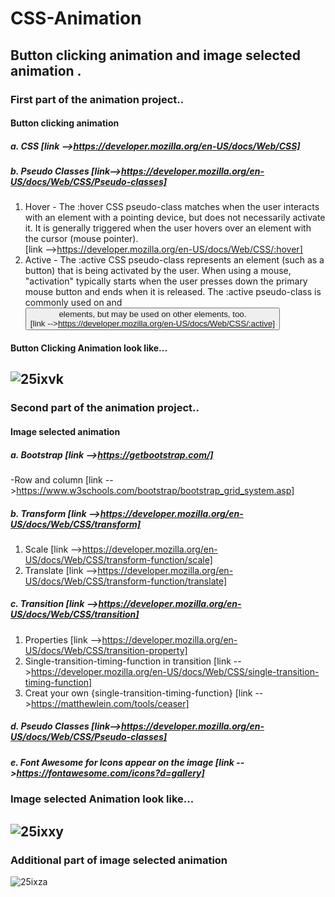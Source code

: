 # CSS-Animation
Button clicking animation and image selected  animation .
----
### First part of the animation project..
####  Button clicking animation 
##### a. CSS [link -->https://developer.mozilla.org/en-US/docs/Web/CSS]   
##### b. Pseudo Classes  [link-->https://developer.mozilla.org/en-US/docs/Web/CSS/Pseudo-classes]
1. Hover - The :hover CSS pseudo-class matches when the user interacts with an element with a pointing device, but does not necessarily activate it. It is generally triggered when the user hovers over an element with the cursor (mouse pointer).  
   [link -->https://developer.mozilla.org/en-US/docs/Web/CSS/:hover]
2. Active - The :active CSS pseudo-class represents an element (such as a button) that is being activated by the user. When using a mouse, "activation" typically starts when the user presses down the primary mouse button and ends when it is released. The :active pseudo-class is commonly used on <a> and <button> elements, but may be used on other elements, too.  
   [link -->https://developer.mozilla.org/en-US/docs/Web/CSS/:active]
#### Button Clicking Animation look like...  
![25ixvk](https://user-images.githubusercontent.com/36775905/36846637-6e5231e4-1d81-11e8-8338-456798f2b2d2.gif)  
----
### Second part of the animation project..  
#### Image selected animation  
##### a. Bootstrap [link -->https://getbootstrap.com/]    
-Row and column [link -->https://www.w3schools.com/bootstrap/bootstrap_grid_system.asp]    
##### b. Transform [link -->https://developer.mozilla.org/en-US/docs/Web/CSS/transform]  
1. Scale [link -->https://developer.mozilla.org/en-US/docs/Web/CSS/transform-function/scale]
2. Translate [link -->https://developer.mozilla.org/en-US/docs/Web/CSS/transform-function/translate]  
##### c. Transition  [link -->https://developer.mozilla.org/en-US/docs/Web/CSS/transition]
1. Properties [link -->https://developer.mozilla.org/en-US/docs/Web/CSS/transition-property]
2. Single-transition-timing-function in transition [link -->https://developer.mozilla.org/en-US/docs/Web/CSS/single-transition-timing-function]
3. Creat your own {single-transition-timing-function} [link -->https://matthewlein.com/tools/ceaser]
##### d. Pseudo Classes  [link-->https://developer.mozilla.org/en-US/docs/Web/CSS/Pseudo-classes]  
##### e. Font Awesome for Icons appear on the image [link -->https://fontawesome.com/icons?d=gallery]
### Image selected Animation look like...
![25ixxy](https://user-images.githubusercontent.com/36775905/36848280-cb54ca8c-1d86-11e8-9072-45eeeb6caf5a.gif)
----
### Additional part of image selected animation 
![25ixza](https://user-images.githubusercontent.com/36775905/36848336-fa07057a-1d86-11e8-8f09-7484d93a2989.gif)
